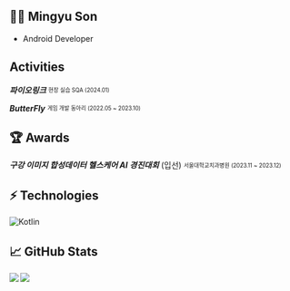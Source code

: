 ## 👨‍💻 Mingyu Son
- Android Developer

## Activities

**_파이오링크_** <sub><sup>현장 실습 SQA (2024.01)</sup></sub>

**_ButterFly_** <sub><sup>게임 개발 동아리 (2022.05 ~ 2023.10)</sup></sub>

## 🏆 Awards

**_구강 이미지 합성데이터 헬스케어 AI 경진대회_** (입선) <sub><sup>서울대학교치과병원 (2023.11 ~ 2023.12)</sup></sub> 

## ⚡️ Technologies

![Kotlin](https://img.shields.io/badge/-Kotlin-430098?style=flat-square&logo=kotlin)

## 📈 GitHub Stats
<a href="https://github.com/anuraghazra/github-readme-stats">
<img align="left" src="https://github-readme-stats.vercel.app/api?username=M1n9yu23&count_private=true&show_icons=true&hide=stars" />
</a>
<a href="https://github.com/anuraghazra/convoychat">
<img align="center" src="https://github-readme-stats.vercel.app/api/top-langs/?username=M1n9yu23" />
</a>
